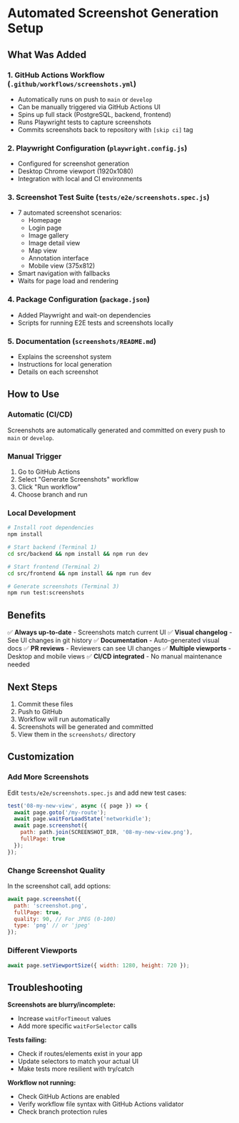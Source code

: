 # Automated Screenshot Generation Setup

## What Was Added

### 1. GitHub Actions Workflow (`.github/workflows/screenshots.yml`)
- Automatically runs on push to `main` or `develop`
- Can be manually triggered via GitHub Actions UI
- Spins up full stack (PostgreSQL, backend, frontend)
- Runs Playwright tests to capture screenshots
- Commits screenshots back to repository with `[skip ci]` tag

### 2. Playwright Configuration (`playwright.config.js`)
- Configured for screenshot generation
- Desktop Chrome viewport (1920x1080)
- Integration with local and CI environments

### 3. Screenshot Test Suite (`tests/e2e/screenshots.spec.js`)
- 7 automated screenshot scenarios:
  - Homepage
  - Login page
  - Image gallery
  - Image detail view
  - Map view
  - Annotation interface
  - Mobile view (375x812)
- Smart navigation with fallbacks
- Waits for page load and rendering

### 4. Package Configuration (`package.json`)
- Added Playwright and wait-on dependencies
- Scripts for running E2E tests and screenshots locally

### 5. Documentation (`screenshots/README.md`)
- Explains the screenshot system
- Instructions for local generation
- Details on each screenshot

## How to Use

### Automatic (CI/CD)
Screenshots are automatically generated and committed on every push to `main` or `develop`.

### Manual Trigger
1. Go to GitHub Actions
2. Select "Generate Screenshots" workflow
3. Click "Run workflow"
4. Choose branch and run

### Local Development
```bash
# Install root dependencies
npm install

# Start backend (Terminal 1)
cd src/backend && npm install && npm run dev

# Start frontend (Terminal 2)
cd src/frontend && npm install && npm run dev

# Generate screenshots (Terminal 3)
npm run test:screenshots
```

## Benefits

✅ **Always up-to-date** - Screenshots match current UI
✅ **Visual changelog** - See UI changes in git history
✅ **Documentation** - Auto-generated visual docs
✅ **PR reviews** - Reviewers can see UI changes
✅ **Multiple viewports** - Desktop and mobile views
✅ **CI/CD integrated** - No manual maintenance needed

## Next Steps

1. Commit these files
2. Push to GitHub
3. Workflow will run automatically
4. Screenshots will be generated and committed
5. View them in the `screenshots/` directory

## Customization

### Add More Screenshots
Edit `tests/e2e/screenshots.spec.js` and add new test cases:

```javascript
test('08-my-new-view', async ({ page }) => {
  await page.goto('/my-route');
  await page.waitForLoadState('networkidle');
  await page.screenshot({ 
    path: path.join(SCREENSHOT_DIR, '08-my-new-view.png'),
    fullPage: true 
  });
});
```

### Change Screenshot Quality
In the screenshot call, add options:
```javascript
await page.screenshot({ 
  path: 'screenshot.png',
  fullPage: true,
  quality: 90, // For JPEG (0-100)
  type: 'png' // or 'jpeg'
});
```

### Different Viewports
```javascript
await page.setViewportSize({ width: 1280, height: 720 });
```

## Troubleshooting

**Screenshots are blurry/incomplete:**
- Increase `waitForTimeout` values
- Add more specific `waitForSelector` calls

**Tests failing:**
- Check if routes/elements exist in your app
- Update selectors to match your actual UI
- Make tests more resilient with try/catch

**Workflow not running:**
- Check GitHub Actions are enabled
- Verify workflow file syntax with GitHub Actions validator
- Check branch protection rules
